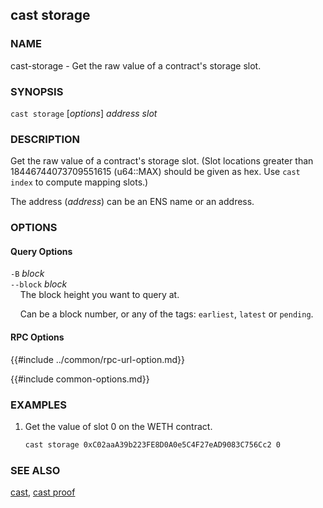 ## cast storage

### NAME

cast-storage - Get the raw value of a contract's storage slot.

### SYNOPSIS

``cast storage`` [*options*] *address* *slot*

### DESCRIPTION

Get the raw value of a contract's storage slot. (Slot locations greater than 18446744073709551615 (u64::MAX) should be given as hex. Use `cast index` to compute mapping slots.)

The address (*address*) can be an ENS name or an address.

### OPTIONS

#### Query Options

`-B` *block*  
`--block` *block*  
&nbsp;&nbsp;&nbsp;&nbsp;The block height you want to query at.

&nbsp;&nbsp;&nbsp;&nbsp;Can be a block number, or any of the tags: `earliest`, `latest` or `pending`.

#### RPC Options

{{#include ../common/rpc-url-option.md}}

{{#include common-options.md}}

### EXAMPLES

1. Get the value of slot 0 on the WETH contract.
    ```sh
    cast storage 0xC02aaA39b223FE8D0A0e5C4F27eAD9083C756Cc2 0
    ```

### SEE ALSO

[cast](./cast.md), [cast proof](./cast-proof.md)
